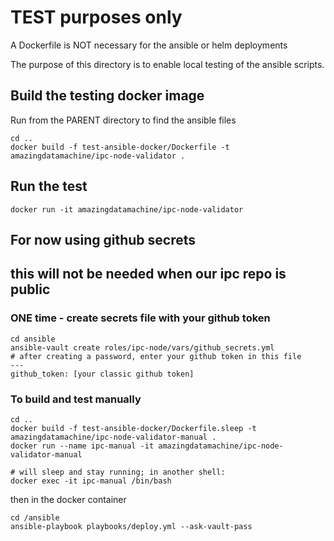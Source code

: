 # TEST purposes only

A Dockerfile is NOT necessary for the ansible or helm deployments

The purpose of this directory is to enable local testing of the ansible scripts.

## Build the testing docker image

Run from the PARENT directory to find the ansible files 

```
cd ..
docker build -f test-ansible-docker/Dockerfile -t amazingdatamachine/ipc-node-validator .
```

## Run the test

```
docker run -it amazingdatamachine/ipc-node-validator
```

## For now using github secrets
## this will not be needed when our ipc repo is public

### ONE time - create secrets file with your github token
```
cd ansible
ansible-vault create roles/ipc-node/vars/github_secrets.yml
# after creating a password, enter your github token in this file
---
github_token: [your classic github token]
```

### To build and test manually

```
cd ..
docker build -f test-ansible-docker/Dockerfile.sleep -t amazingdatamachine/ipc-node-validator-manual .
docker run --name ipc-manual -it amazingdatamachine/ipc-node-validator-manual

# will sleep and stay running; in another shell:
docker exec -it ipc-manual /bin/bash
```
then in the docker container

```
cd /ansible
ansible-playbook playbooks/deploy.yml --ask-vault-pass
```
